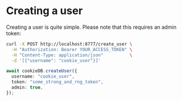 # Creating a user

Creating a user is quite simple. Please note that this requires an admin token:

```bash
curl -X POST http://localhost:8777/create_user \
  -H "Authorization: Bearer YOUR_ACCESS_TOKEN" \
  -H "Content-Type: application/json"          \
  -d '[{"username": "cookie_user"}]'
```

```typescript
await cookieDB.createUser({
  username: "cookie_user",
  token: "some_strong_and_rng_token",
  admin: true,
});
```
